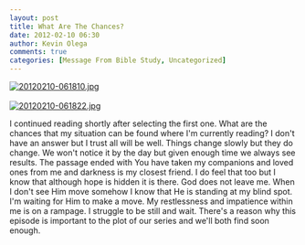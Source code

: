 ```yaml
---
layout: post
title: What Are The Chances?
date: 2012-02-10 06:30
author: Kevin Olega
comments: true
categories: [Message From Bible Study, Uncategorized]
---
```

<a href="http://minimalchanges.com/blog/wp-content/uploads/2012/02/20120210-061810.jpg"><img src="http://minimalchanges.com/blog/wp-content/uploads/2012/02/20120210-061810.jpg" alt="20120210-061810.jpg" class="alignnone size-full" /></a><br /><br /><a href="http://minimalchanges.com/blog/wp-content/uploads/2012/02/20120210-061822.jpg"><img src="http://minimalchanges.com/blog/wp-content/uploads/2012/02/20120210-061822.jpg" alt="20120210-061822.jpg" class="alignnone size-full" /></a>

I continued reading shortly after selecting the first one. What are the chances that my situation can be found where I'm currently reading? I don't have an answer but I trust all will be well. Things change slowly but they do change. We won't notice it by the day but given enough time we always see results. The passage ended with You have taken my companions and loved ones from me and darkness is my closest friend. I do feel that too but I know that although hope is hidden it is there. God does not leave me. When I don't see Him move somehow I know that He is standing at my blind spot. I'm waiting for Him to make a move. My restlessness and impatience within me is on a rampage. I struggle to be still and wait. There's a reason why this episode is important to the plot of our series and we'll both find soon enough.
